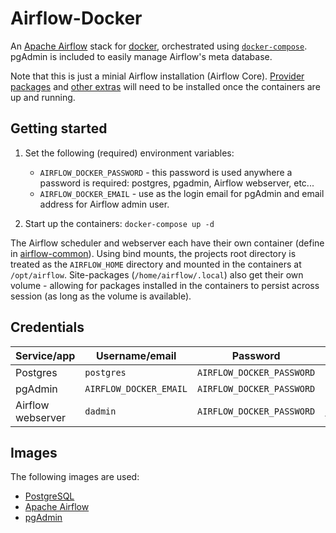 # Airflow-Docker
An [Apache Airflow](https://airflow.apache.org/) stack for [docker](https://www.docker.com/), orchestrated using [`docker-compose`](https://docs.docker.com/compose/). pgAdmin is included to easily manage Airflow's meta database.

Note that this is just a minial Airflow installation (Airflow Core). [Provider packages](https://airflow.apache.org/docs/) and [other extras](https://airflow.apache.org/docs/apache-airflow/stable/extra-packages-ref.html) will need to be installed once the containers are up and running.

## Getting started
1. Set the following (required) environment variables:
    
    * `AIRFLOW_DOCKER_PASSWORD` - this password is used anywhere a password is required: postgres, pgadmin, Airflow webserver, etc...
    * `AIRFLOW_DOCKER_EMAIL` - use as the login email for pgAdmin and email address for Airflow admin user.

1. Start up the containers: `docker-compose up -d`

The Airflow scheduler and webserver each have their own container (define in [airflow-common](./airflow-common.yml)). Using bind mounts, the projects root directory is treated as the `AIRFLOW_HOME` directory and mounted in the containers at `/opt/airflow`. Site-packages (`/home/airflow/.local`) also get their own volume - allowing for packages installed in the containers to persist across session (as long as the volume is available).

## Credentials
|Service/app      |Username/email        |Password                 |Web console                              |
|:----------------|----------------------|-------------------------|----------------------------------------:|
|Postgres         |`postgres`            |`AIRFLOW_DOCKER_PASSWORD`|N/A                                      |
|pgAdmin          |`AIRFLOW_DOCKER_EMAIL`|`AIRFLOW_DOCKER_PASSWORD`|[localhost:80](http://localhost:80)      |
|Airflow webserver|`dadmin`              |`AIRFLOW_DOCKER_PASSWORD`|[localhost:8080](http://localhost:8080)  |

## Images
The following images are used:
* [PostgreSQL](https://hub.docker.com/_/postgres)
* [Apache Airflow](https://hub.docker.com/r/apache/airflow)
* [pgAdmin](https://hub.docker.com/r/dpage/pgadmin4)
